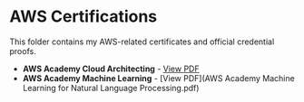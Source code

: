 # AWS Certifications

This folder contains my AWS-related certificates and official credential proofs.

* **AWS Academy Cloud Architecting** - [View PDF](AWS_Academy_Graduate_Cloud_Architecting_Training_Badge.pdf)
* **AWS Academy Machine Learning** - [View PDF](AWS Academy Machine Learning for Natural Language Processing.pdf)
